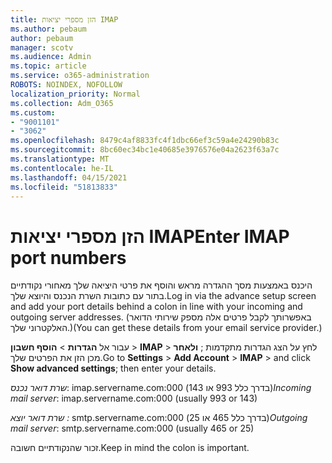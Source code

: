 ```yaml
---
title: הזן מספרי יציאות IMAP
ms.author: pebaum
author: pebaum
manager: scotv
ms.audience: Admin
ms.topic: article
ms.service: o365-administration
ROBOTS: NOINDEX, NOFOLLOW
localization_priority: Normal
ms.collection: Adm_O365
ms.custom:
- "9001101"
- "3062"
ms.openlocfilehash: 8479c4af8833fc4f1dbc66ef3c59a4e24290b83c
ms.sourcegitcommit: 8bc60ec34bc1e40685e3976576e04a2623f63a7c
ms.translationtype: MT
ms.contentlocale: he-IL
ms.lasthandoff: 04/15/2021
ms.locfileid: "51813833"
---
```

# <a name="enter-imap-port-numbers"></a><span data-ttu-id="f959e-102">הזן מספרי יציאות IMAP</span><span class="sxs-lookup"><span data-stu-id="f959e-102">Enter IMAP port numbers</span></span>

<span data-ttu-id="f959e-103">היכנס באמצעות מסך ההגדרה מראש והוסף את פרטי היציאה שלך מאחורי נקודתיים בתור עם כתובות השרת הנכנס והיוצא שלך.</span><span class="sxs-lookup"><span data-stu-id="f959e-103">Log in via the advance setup screen and add your port details behind a colon in line with your incoming and outgoing server addresses.</span></span> <span data-ttu-id="f959e-104">(באפשרותך לקבל פרטים אלה מספק שירותי הדואר האלקטרוני שלך.)</span><span class="sxs-lookup"><span data-stu-id="f959e-104">(You can get these details from your email service provider.)</span></span> 

<span data-ttu-id="f959e-105">עבור אל **הגדרות**  >  **הוסף חשבון**  >  **IMAP** > לחץ על הצג הגדרות מתקדמות ; **ולאחר** מכן הזן את הפרטים שלך.</span><span class="sxs-lookup"><span data-stu-id="f959e-105">Go to **Settings** > **Add Account** > **IMAP** > and click **Show advanced settings**; then enter your details.</span></span> 

<span data-ttu-id="f959e-106">*שרת דואר נכנס*: imap.servername.com:000 (בדרך כלל 993 או 143)</span><span class="sxs-lookup"><span data-stu-id="f959e-106">*Incoming mail server*: imap.servername.com:000 (usually 993 or 143)</span></span> 

<span data-ttu-id="f959e-107">*שרת דואר יוצא :* smtp.servername.com:000 (בדרך כלל 465 או 25)</span><span class="sxs-lookup"><span data-stu-id="f959e-107">*Outgoing mail server*: smtp.servername.com:000 (usually 465 or 25)</span></span> 

<span data-ttu-id="f959e-108">זכור שהנקודתיים חשובה.</span><span class="sxs-lookup"><span data-stu-id="f959e-108">Keep in mind the colon is important.</span></span> 

